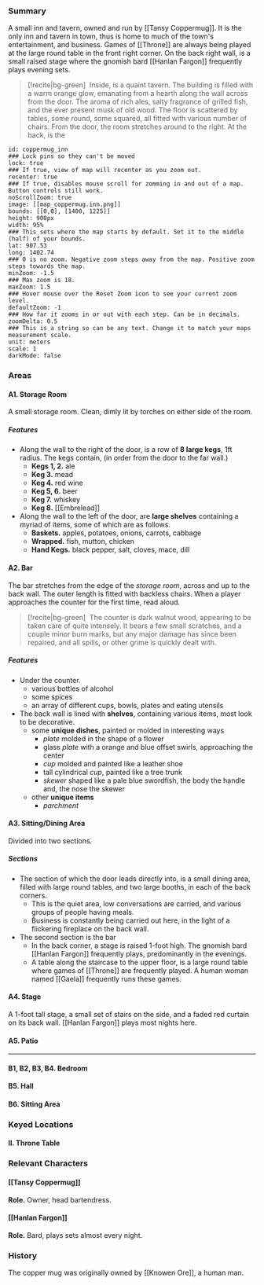 ### Summary
A small inn and tavern, owned and run by [[Tansy Coppermug]]. It is the only inn and tavern in town, thus is home to much of the town's entertainment, and business. Games of [[Throne]] are always being played at the large round table in the front right corner. On the back right wall, is a small raised stage where the gnomish bard [[Hanlan Fargon]] frequently plays evening sets. 

> [!recite|bg-green] ‎ 
> Inside, is a quaint tavern. The building is filled with a warm orange glow, emanating from a hearth along the wall across from the door. The aroma of rich ales, salty fragrance of grilled fish, and the ever present musk of old wood. The floor is scattered by tables, some round, some squared, all fitted with various number of chairs. From the door, the room stretches around to the right. At the back, is the 

```leaflet  
id: coppermug_inn
### Lock pins so they can't be moved  
lock: true  
### If true, view of map will recenter as you zoom out.  
recenter: true  
### If true, disables mouse scroll for zomming in and out of a map. Button controls still work.  
noScrollZoom: true  
image: [[map_coppermug.inn.png]]
bounds: [[0,0], [1400, 1225]]  
height: 900px  
width: 95%  
### This sets where the map starts by default. Set it to the middle (half) of your bounds.  
lat: 907.53  
long: 1402.74  
### 0 is no zoom. Negative zoom steps away from the map. Positive zoom steps towards the map.  
minZoom: -1.5  
### Max zoom is 18.  
maxZoom: 1.5  
### Hover mouse over the Reset Zoom icon to see your current zoom level.  
defaultZoom: -1  
### How far it zooms in or out with each step. Can be in decimals.  
zoomDelta: 0.5  
### This is a string so can be any text. Change it to match your maps measurement scale.  
unit: meters  
scale: 1  
darkMode: false  
```

### Areas
#### A1. Storage Room
A small storage room. Clean, dimly lit by torches on either side of the room. 

##### Features
* Along the wall to the right of the door, is a row of **8 large kegs**, 1ft radius. The kegs contain, (in order from the door to the far wall.) 
	* **Kegs 1, 2.** ale
	* **Keg 3.** mead
	* **Keg 4.** red wine
	* **Keg 5, 6.** beer
	* **Keg 7.** whiskey
	* **Keg 8.** [[Embrelead]]
* Along the wall to the left of the door, are **large shelves** containing a myriad of items, some of which are as follows.
	* **Baskets.** apples, potatoes, onions, carrots, cabbage
	* **Wrapped.** fish, mutton, chicken
	* **Hand Kegs.** black pepper, salt, cloves, mace, dill

#### A2. Bar
The bar stretches from the edge of the *storage room*, across and up to the back wall. The outer length is fitted with backless chairs. When a player approaches the counter for the first time, read aloud.

> [!recite|bg-green] ‎ 
> The counter is dark walnut wood, appearing to be taken care of quite intensely. It bears a few small scratches, and a couple minor burn marks, but any major damage has since been repaired, and all spills, or other grime is quickly dealt with.

##### Features
* Under the counter.
	* various bottles of alcohol
	* some spices
	* an array of different cups, bowls, plates and eating utensils
* The back wall is lined with **shelves**, containing various items, most look to be decorative.
	* some **unique dishes**, painted or molded in interesting ways
		* *plate* molded in the shape of a flower
		* glass *plate* with a orange and blue offset swirls, approaching the center 
		* *cup* molded and painted like a leather shoe
		* tall cylindrical *cup*, painted like a tree trunk 
		* *skewer* shaped like a pale blue swordfish, the body the handle and, the nose the skewer
	* other **unique items**
		* *parchment*

#### A3. Sitting/Dining Area
Divided into two sections.

##### Sections
* The section of which the door leads directly into, is a small dining area, filled with large round tables, and two large booths, in each of the back corners. 
	* This is the quiet area, low conversations are carried, and various groups of people having meals. 
	* Business is constantly being carried out here, in the light of a flickering fireplace on the back wall.
* The second section is the bar
	* In the back corner, a stage is raised 1-foot high. The gnomish bard [[Hanlan Fargon]] frequently plays, predominantly in the evenings.
	* A table along the staircase to the upper floor, is a large round table where games of [[Throne]] are frequently played. A human woman named [[Gaela]] frequently runs these games.

#### A4. Stage
A 1-foot tall stage, a small set of stairs on the side, and a faded red curtain on its back wall. [[Hanlan Fargon]] plays most nights here.

#### A5. Patio


***
#### B1, B2, B3, B4. Bedroom
#### B5. Hall
#### B6. Sitting Area

### Keyed Locations
#### II. Throne Table

### Relevant Characters
#### [[Tansy Coppermug]]
**Role.** Owner, head bartendress.

#### [[Hanlan Fargon]]
**Role.** Bard, plays sets almost every night.

### History
The copper mug was originally owned by [[Knowen Ore]], a human man.